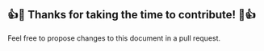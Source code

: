 ## :+1::tada: Thanks for taking the time to contribute! :tada::+1:
Feel free to propose changes to this document in a pull request.
